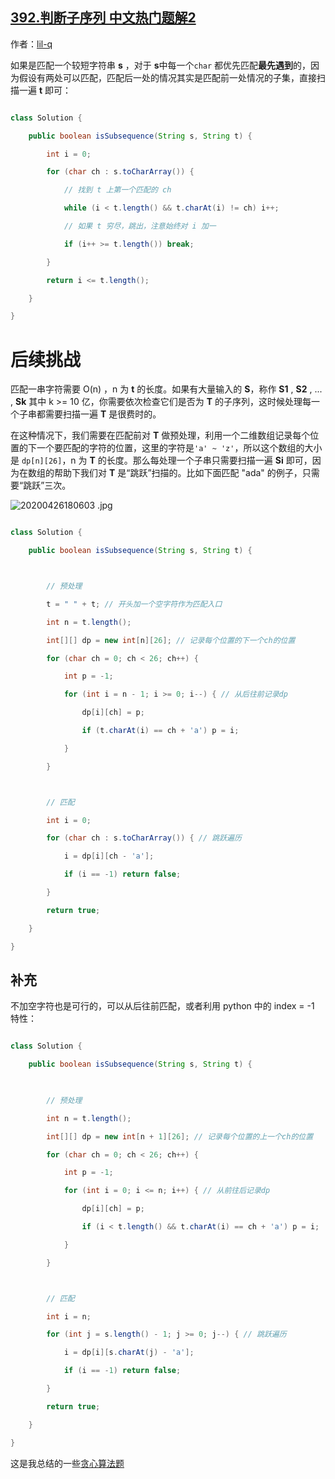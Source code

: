 ## [392.判断子序列 中文热门题解2](https://leetcode.cn/problems/is-subsequence/solutions/100000/javati-jie-he-hou-xu-tiao-zhan-by-lil-q)

作者：[lil-q](https://leetcode.cn/u/lil-q)

如果是匹配一个较短字符串 **s** ，对于 **s**中每一个`char` 都优先匹配**最先遇到**的，因为假设有两处可以匹配，匹配后一处的情况其实是匹配前一处情况的子集，直接扫描一遍 **t** 即可：

```java
class Solution {
    public boolean isSubsequence(String s, String t) {
        int i = 0;
        for (char ch : s.toCharArray()) {
            // 找到 t 上第一个匹配的 ch
            while (i < t.length() && t.charAt(i) != ch) i++;
            // 如果 t 穷尽，跳出，注意始终对 i 加一
            if (i++ >= t.length()) break;
        }
        return i <= t.length();
    }
}
```
# 后续挑战

匹配一串字符需要 O(n) ，n 为 **t** 的长度。如果有大量输入的 **S**，称作 **S1** , **S2** , ... , **Sk** 其中 k >= 10 亿，你需要依次检查它们是否为 **T** 的子序列，这时候处理每一个子串都需要扫描一遍 **T** 是很费时的。

在这种情况下，我们需要在匹配前对 **T** 做预处理，利用一个二维数组记录每个位置的下一个要匹配的字符的位置，这里的字符是`'a' ~ 'z'`，所以这个数组的大小是 `dp[n][26]`，n 为 **T** 的长度。那么每处理一个子串只需要扫描一遍 **Si** 即可，因为在数组的帮助下我们对 **T** 是“跳跃”扫描的。比如下面匹配 "ada" 的例子，只需要“跳跃”三次。

![20200426180603 .jpg](https://pic.leetcode-cn.com/dc770fff7b447043dc045a2efd3929c61f13b4fb491bd9c2e033340acb36d200-20200426180603%20.jpg)



```java
class Solution {
    public boolean isSubsequence(String s, String t) {

        // 预处理
        t = " " + t; // 开头加一个空字符作为匹配入口
        int n = t.length();
        int[][] dp = new int[n][26]; // 记录每个位置的下一个ch的位置
        for (char ch = 0; ch < 26; ch++) {
            int p = -1;
            for (int i = n - 1; i >= 0; i--) { // 从后往前记录dp
                dp[i][ch] = p;
                if (t.charAt(i) == ch + 'a') p = i;
            }
        }

        // 匹配
        int i = 0;
        for (char ch : s.toCharArray()) { // 跳跃遍历
            i = dp[i][ch - 'a'];
            if (i == -1) return false;
        }
        return true;
    }
}
```
## 补充
不加空字符也是可行的，可以从后往前匹配，或者利用 python 中的 index = -1 特性：
```java
class Solution {
    public boolean isSubsequence(String s, String t) {
        
        // 预处理
        int n = t.length();
        int[][] dp = new int[n + 1][26]; // 记录每个位置的上一个ch的位置
        for (char ch = 0; ch < 26; ch++) {
            int p = -1;
            for (int i = 0; i <= n; i++) { // 从前往后记录dp
                dp[i][ch] = p;
                if (i < t.length() && t.charAt(i) == ch + 'a') p = i;
            }
        }

        // 匹配
        int i = n;
        for (int j = s.length() - 1; j >= 0; j--) { // 跳跃遍历
            i = dp[i][s.charAt(j) - 'a'];
            if (i == -1) return false;
        }
        return true;
    }
}
```

这是我总结的一些[贪心算法题](https://lil-q.github.io/blog/%E8%B4%AA%E5%BF%83%E7%AE%97%E6%B3%95/)